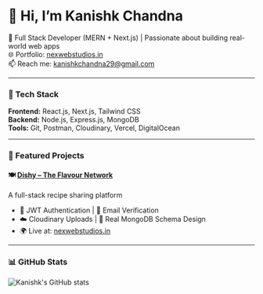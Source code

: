 # 👋 Hi, I’m Kanishk Chandna

🚀 Full Stack Developer (MERN + Next.js) | Passionate about building real-world web apps  
🌐 Portfolio: [nexwebstudios.in](https://www.nexwebstudios.in)  
📫 Reach me: kanishkchandna29@gmail.com

---

### 🔧 Tech Stack
**Frontend:** React.js, Next.js, Tailwind CSS  
**Backend:** Node.js, Express.js, MongoDB  
**Tools:** Git, Postman, Cloudinary, Vercel, DigitalOcean  

---

### 📌 Featured Projects

#### 🍽 [Dishy – The Flavour Network](https://github.com/Kanishk2004/dishy)
A full-stack recipe sharing platform  
- 🔐 JWT Authentication | 📧 Email Verification  
- ☁️ Cloudinary Uploads | 🧠 Real MongoDB Schema Design  
- 🌍 Live at: [nexwebstudios.in](https://www.nexwebstudios.in)

---

### 📊 GitHub Stats
![Kanishk's GitHub stats](https://github-readme-stats.vercel.app/api?username=Kanishk2004&show_icons=true&theme=radical)
